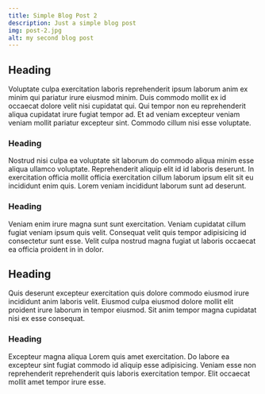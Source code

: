 ```yaml
---
title: Simple Blog Post 2
description: Just a simple blog post
img: post-2.jpg
alt: my second blog post
---
```


## Heading

Voluptate culpa exercitation laboris reprehenderit ipsum laborum anim ex minim qui pariatur irure eiusmod minim. Duis commodo mollit ex id occaecat dolore velit nisi cupidatat qui. Qui tempor non eu reprehenderit aliqua cupidatat irure fugiat tempor ad. Et ad veniam excepteur veniam veniam mollit pariatur excepteur sint. Commodo cillum nisi esse voluptate.

### Heading

Nostrud nisi culpa ea voluptate sit laborum do commodo aliqua minim esse aliqua ullamco voluptate. Reprehenderit aliquip elit id id laboris deserunt. In exercitation officia mollit officia exercitation cillum laborum ipsum elit sit eu incididunt enim quis. Lorem veniam incididunt laborum sunt ad deserunt.

### Heading

Veniam enim irure magna sunt sunt exercitation. Veniam cupidatat cillum fugiat veniam ipsum quis velit. Consequat velit quis tempor adipisicing id consectetur sunt esse. Velit culpa nostrud magna fugiat ut laboris occaecat ea officia proident in in dolor.

## Heading

Quis deserunt excepteur exercitation quis dolore commodo eiusmod irure incididunt anim laboris velit. Eiusmod culpa eiusmod dolore mollit elit proident irure laborum in tempor eiusmod. Sit anim tempor magna cupidatat nisi ex esse consequat.

### Heading

Excepteur magna aliqua Lorem quis amet exercitation. Do labore ea excepteur sint fugiat commodo id aliquip esse adipisicing. Veniam esse non reprehenderit reprehenderit quis laboris exercitation tempor. Elit occaecat mollit amet tempor irure esse.
